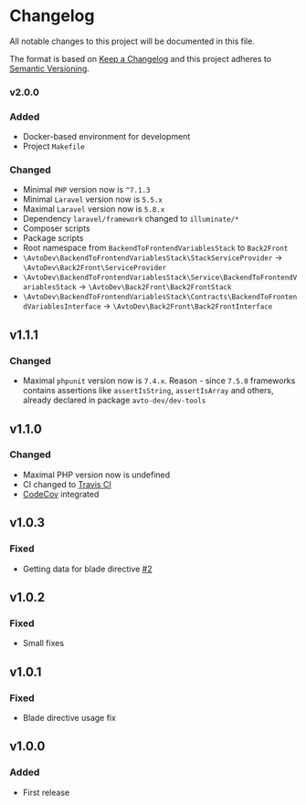 # Changelog

All notable changes to this project will be documented in this file.

The format is based on [Keep a Changelog][keepachangelog] and this project adheres to [Semantic Versioning][semver].

### v2.0.0

### Added

- Docker-based environment for development
- Project `Makefile`

### Changed

- Minimal `PHP` version now is `^7.1.3`
- Minimal `Laravel` version now is `5.5.x`
- Maximal `Laravel` version now is `5.8.x`
- Dependency `laravel/framework` changed to `illuminate/*`
- Composer scripts
- Package scripts
- Root namespace from `BackendToFrontendVariablesStack` to `Back2Front`
- `\AvtoDev\BackendToFrontendVariablesStack\StackServiceProvider` &rarr; `\AvtoDev\Back2Front\ServiceProvider`
- `\AvtoDev\BackendToFrontendVariablesStack\Service\BackendToFrontendVariablesStack` &rarr; `\AvtoDev\Back2Front\Back2FrontStack`
- `\AvtoDev\BackendToFrontendVariablesStack\Contracts\BackendToFrontendVariablesInterface` &rarr; `\AvtoDev\Back2Front\Back2FrontInterface`

## v1.1.1

### Changed

- Maximal `phpunit` version now is `7.4.x`. Reason - since `7.5.0` frameworks contains assertions like `assertIsString`, `assertIsArray` and others, already declared in package `avto-dev/dev-tools`

## v1.1.0

### Changed

- Maximal PHP version now is undefined
- CI changed to [Travis CI][travis]
- [CodeCov][codecov] integrated

[travis]:https://travis-ci.org/
[codecov]:https://codecov.io/

## v1.0.3

### Fixed

- Getting data for blade directive [#2]

[#2]:https://github.com/avto-dev/back2front-laravel/issues/2

## v1.0.2

### Fixed

- Small fixes

## v1.0.1

### Fixed

- Blade directive usage fix

## v1.0.0

### Added

- First release

[keepachangelog]:https://keepachangelog.com/en/1.0.0/
[semver]:https://semver.org/spec/v2.0.0.html
